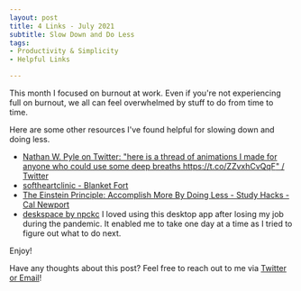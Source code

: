 ```yaml
---
layout: post
title: 4 Links - July 2021
subtitle: Slow Down and Do Less
tags:
- Productivity & Simplicity
- Helpful Links

---
```

This month I focused on burnout at work. Even if you're not experiencing full on burnout, we all can feel overwhelmed by stuff to do from time to time.

Here are some other resources I've found helpful for slowing down and doing less.

* [Nathan W. Pyle on Twitter: "here is a thread of animations I made for anyone who could use some deep breaths https://t.co/ZZvxhCvQqF" / Twitter](https://twitter.com/nathanwpyle/status/1139676955316559872)
* [softheartclinic - Blanket Fort](https://softheartclinic.neocities.org/blanketfort.html)
* [The Einstein Principle: Accomplish More By Doing Less - Study Hacks - Cal Newport](https://www.calnewport.com/blog/2007/10/10/the-einstein-principle-accomplish-more-by-doing-less/)
* [deskspace by npckc](https://npckc.itch.io/deskspace) I loved using this desktop app after losing my job during the pandemic. It enabled me to take one day at a time as I tried to figure out what to do next.

Enjoy!

Have any thoughts about this post? Feel free to reach out to me via [Twitter or Email](https://arcadiapage.com/talk/)!